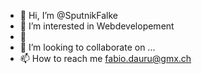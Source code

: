 - 👋 Hi, I’m @SputnikFalke
- 👀 I’m interested in Webdevelopement
- 🌱 
- 💞️ I’m looking to collaborate on ...
- 📫 How to reach me fabio.dauru@gmx.ch

<!---
SputnikFalke/SputnikFalke is a ✨ special ✨ repository because its `README.md` (this file) appears on your GitHub profile.
You can click the Preview link to take a look at your changes.
--->
